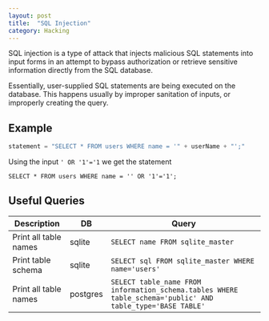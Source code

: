 ```yaml
---
layout: post
title:  "SQL Injection"
category: Hacking
---
```



SQL injection is a type of attack that injects malicious SQL statements
into input forms in an attempt to bypass authorization or retrieve
sensitive information directly from the SQL database.

Essentially, user-supplied SQL statements are being executed on the
database. This happens usually by improper sanitation of inputs, or
improperly creating the query.

## Example

```php
statement = "SELECT * FROM users WHERE name = '" + userName + "';"
```

Using the input `' OR '1'='1` we get the statement
```
SELECT * FROM users WHERE name = '' OR '1'='1';
```

## Useful Queries

| Description | DB | Query |
| ----------- | -- | ----- |
| Print all table names | sqlite | `SELECT name FROM sqlite_master` |
| Print table schema | sqlite | `SELECT sql FROM sqlite_master WHERE name='users'` |
| Print all table names | postgres | `SELECT table_name FROM information_schema.tables WHERE table_schema='public' AND table_type='BASE TABLE'` |
